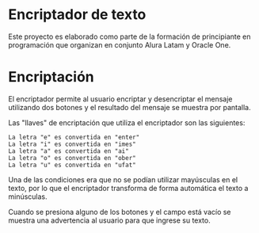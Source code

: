 # Encriptador de texto

Este proyecto es elaborado como parte de la formación de principiante en programación que organizan en conjunto Alura Latam y Oracle One.

<h1>Encriptación</h1>

El encriptador permite al usuario encriptar y desencriptar el mensaje utilizando dos botones y el resultado del mensaje se muestra por pantalla.

Las "llaves" de encriptación que utiliza el encriptador son las siguientes:

```La letra "e" es convertida en "enter"```  
```La letra "i" es convertida en "imes"```  
```La letra "a" es convertida en "ai"```  
```La letra "o" es convertida en "ober"```  
```La letra "u" es convertida en "ufat"```  

Una de las condiciones era que no se podían utilizar mayúsculas en el texto, por lo que el encriptador transforma de forma automática el texto a minúsculas.  

Cuando se presiona alguno de los botones y el campo está vacío se muestra una advertencia al usuario para que ingrese su texto.
